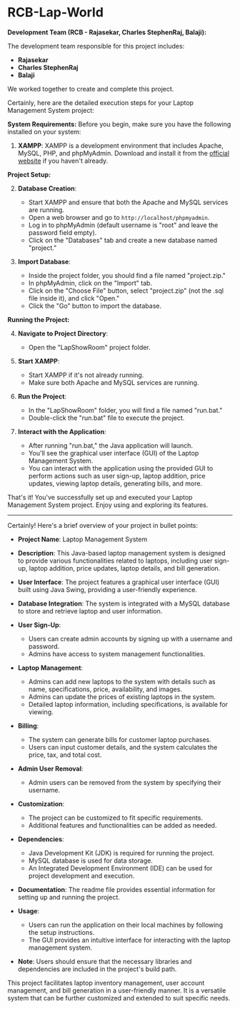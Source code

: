 # RCB-Lap-World
**Development Team (RCB - Rajasekar, Charles StephenRaj, Balaji):**

The development team responsible for this project includes:

- **Rajasekar**
- **Charles StephenRaj**
- **Balaji**

We worked together to create and complete this project.

Certainly, here are the detailed execution steps for your Laptop Management System project:

**System Requirements:**
Before you begin, make sure you have the following installed on your system:

1. **XAMPP**: XAMPP is a development environment that includes Apache, MySQL, PHP, and phpMyAdmin. Download and install it from the [official website](https://www.apachefriends.org/index.html) if you haven't already.

**Project Setup:**

2. **Database Creation**:
   - Start XAMPP and ensure that both the Apache and MySQL services are running.
   - Open a web browser and go to `http://localhost/phpmyadmin`.
   - Log in to phpMyAdmin (default username is "root" and leave the password field empty).
   - Click on the "Databases" tab and create a new database named "project."

3. **Import Database**:
   - Inside the project folder, you should find a file named "project.zip."
   - In phpMyAdmin, click on the "Import" tab.
   - Click on the "Choose File" button, select "project.zip" (not the .sql file inside it), and click "Open."
   - Click the "Go" button to import the database.

**Running the Project:**

4. **Navigate to Project Directory**:
   - Open the "LapShowRoom" project folder.

5. **Start XAMPP**:
   - Start XAMPP if it's not already running.
   - Make sure both Apache and MySQL services are running.

6. **Run the Project**:
   - In the "LapShowRoom" folder, you will find a file named "run.bat."
   - Double-click the "run.bat" file to execute the project.

7. **Interact with the Application**:
   - After running "run.bat," the Java application will launch.
   - You'll see the graphical user interface (GUI) of the Laptop Management System.
   - You can interact with the application using the provided GUI to perform actions such as user sign-up, laptop addition, price updates, viewing laptop details, generating bills, and more.

That's it! You've successfully set up and executed your Laptop Management System project. Enjoy using and exploring its features.
__________________________________________________________________________________________________________________________________________________________________________________________________
Certainly! Here's a brief overview of your project in bullet points:

- **Project Name**: Laptop Management System

- **Description**: This Java-based laptop management system is designed to provide various functionalities related to laptops, including user sign-up, laptop addition, price updates, laptop details, and bill generation.

- **User Interface**: The project features a graphical user interface (GUI) built using Java Swing, providing a user-friendly experience.

- **Database Integration**: The system is integrated with a MySQL database to store and retrieve laptop and user information.

- **User Sign-Up**:
  - Users can create admin accounts by signing up with a username and password.
  - Admins have access to system management functionalities.

- **Laptop Management**:
  - Admins can add new laptops to the system with details such as name, specifications, price, availability, and images.
  - Admins can update the prices of existing laptops in the system.
  - Detailed laptop information, including specifications, is available for viewing.

- **Billing**:
  - The system can generate bills for customer laptop purchases.
  - Users can input customer details, and the system calculates the price, tax, and total cost.

- **Admin User Removal**:
  - Admin users can be removed from the system by specifying their username.

- **Customization**:
  - The project can be customized to fit specific requirements.
  - Additional features and functionalities can be added as needed.

- **Dependencies**:
  - Java Development Kit (JDK) is required for running the project.
  - MySQL database is used for data storage.
  - An Integrated Development Environment (IDE) can be used for project development and execution.

- **Documentation**: The readme file provides essential information for setting up and running the project.

- **Usage**:
  - Users can run the application on their local machines by following the setup instructions.
  - The GUI provides an intuitive interface for interacting with the laptop management system.

- **Note**: Users should ensure that the necessary libraries and dependencies are included in the project's build path.

This project facilitates laptop inventory management, user account management, and bill generation in a user-friendly manner. It is a versatile system that can be further customized and extended to suit specific needs.
